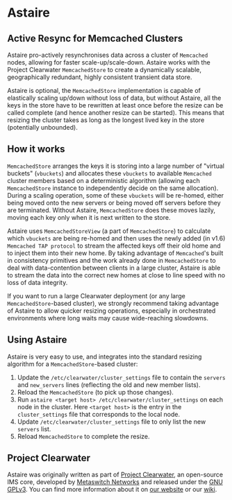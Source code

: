 # Astaire

## Active Resync for Memcached Clusters

Astaire pro-actively resynchronises data across a cluster of `Memcached` nodes, allowing for faster scale-up/scale-down.  Astaire works with the Project Clearwater `MemcachedStore` to create a dynamically scalable, geographically redundant, highly consistent transient data store.

Astaire is optional, the `MemcachedStore` implementation is capable of elastically scaling up/down without loss of data, but without Astaire, all the keys in the store have to be rewritten at least once before the resize can be called complete (and hence another resize can be started).  This means that resizing the cluster takes as long as the longest lived key in the store (potentially unbounded).

## How it works

`MemcachedStore` arranges the keys it is storing into a large number of "virtual buckets" (`vbuckets`) and allocates these `vbuckets` to available `Memcached` cluster members based on a deterministic algorithm (allowing each `MemcachedStore` instance to independently decide on the same allocation).  During a scaling operation, some of these `vbuckets` will be re-homed, either being moved onto the new servers or being moved off servers before they are terminated.  Without Astaire, `MemcachedStore` does these moves lazily, moving each key only when it is next written to the store.

Astaire uses `MemcachedStoreView` (a part of `MemcachedStore`) to calculate which `vbuckets` are being re-homed and then uses the newly added (in v1.6) `Memcached TAP protocol` to stream the affected keys off their old home and to inject them into their new home.  By taking advantage of `Memcached`'s built in consistency primitives and the work already done in `MemcachedStore` to deal with data-contention between clients in a large cluster, Astaire is able to stream the data into the correct new homes at close to line speed with no loss of data integrity.

If you want to run a large Clearwater deployment (or any large `MemcachedStore`-based cluster), we strongly recommend taking advantage of Astaire to allow quicker resizing operations, especially in orchestrated environments where long waits may cause wide-reaching slowdowns.

## Using Astaire

Astaire is very easy to use, and integrates into the standard resizing algorithm for a `MemcachedStore`-based cluster:

1. Update the `/etc/clearwater/cluster_settings` file to contain the `servers` and `new_servers` lines (reflecting the old and new member lists).
2. Reload the `MemcachedStore` (to pick up those changes).
3. Run `astaire <target host> /etc/clearwater/cluster_settings` on each node in the cluster.  Here `<target host>` is the entry in the `cluster_settings` file that corresponds to the local node.
4. Update `/etc/clearwater/cluster_settings` file to only list the new `servers` list.
5. Reload `MemcachedStore` to complete the resize.

## Project Clearwater

Astaire was originally written as part of [Project Clearwater](http://www.projectclearwater.org), an open-source IMS core, developed by [Metaswitch Networks](http://www.metaswitch.com/) and released under the [GNU GPLv3](http://www.projectclearwater.org/download/license/). You can find more information about it on [our website](http://www.projectclearwater.org/) or our [wiki](http://clearwater.readthedocs.org/en/latest/).